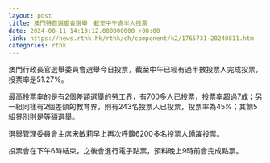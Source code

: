 ```yaml
---
layout: post
title: 澳門特首選委會選舉　截至中午逾半人投票
date: 2024-08-11 14:13:12.000000000 +08:00
link: https://news.rthk.hk/rthk/ch/component/k2/1765731-20240811.htm
categories: rthk
---
```


澳門行政長官選舉委員會選舉今日投票，截至中午已經有過半數投票人完成投票，投票率是51.27%。

最高投票率的是有2個差額選舉的勞工界，有700多人已投票，投票率超過7成；另一組同樣有2個差額的教育界，則有243名投票人已投票，投票率為45%；其餘5組界別則是等額選舉。

選舉管理委員會主席宋敏莉早上再次呼籲6200多名投票人踴躍投票。

投票會在下午6時結束，之後會進行電子點票，預料晚上9時前會完成點票。
